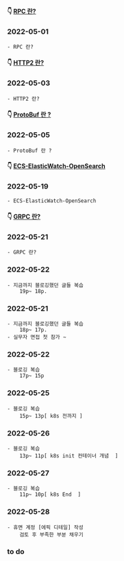 #### 👇 [RPC 란?](https://youngchang.tistory.com/entry/RPC-%EB%9E%80) 
### 2022-05-01
    - RPC 란?
    
#### 👇 [HTTP2 란?](https://youngchang.tistory.com/entry/HTTP2-%EB%9E%80-HTTP-HTTP2-%EC%B0%A8%EC%9D%B4) 
### 2022-05-03
    - HTTP2 란?
    
#### 👇 [ProtoBuf 란 ?](https://youngchang.tistory.com/entry/ProtoBuf-%EB%9E%80) 
### 2022-05-05
    - ProtoBuf 란 ?

#### 👇 [ECS-ElasticWatch-OpenSearch](https://youngchang.tistory.com/entry/ECS-ElasticWatch-OpenSearch) 
### 2022-05-19
    - ECS-ElasticWatch-OpenSearch

#### 👇 [GRPC 란?](https://youngchang.tistory.com/entry/GRPC-%EB%9E%80?category=554712) 
### 2022-05-21
    - GRPC 란?
    
### 2022-05-22
    - 지금까지 블로깅했던 글들 복습  
        19p~ 18p.
    
### 2022-05-21
    - 지금까지 블로깅했던 글들 복습  
        18p~ 17p.
    - 실무자 면접 첫 참가 ~

### 2022-05-22
    - 블로깅 복습
        17p~ 15p

### 2022-05-25
    - 블로깅 복습
        15p~ 13p[ k8s 전까지 ]
        
### 2022-05-26
    - 블로깅 복습
        13p~ 11p[ k8s init 컨테이너 개념  ]
        
### 2022-05-27
    - 블로깅 복습
        11p~ 10p[ k8s End  ]
        
### 2022-05-28
    - 휴면 계정 [에픽 디테일] 작성
        검토 후 부족한 부분 채우기
### to do
